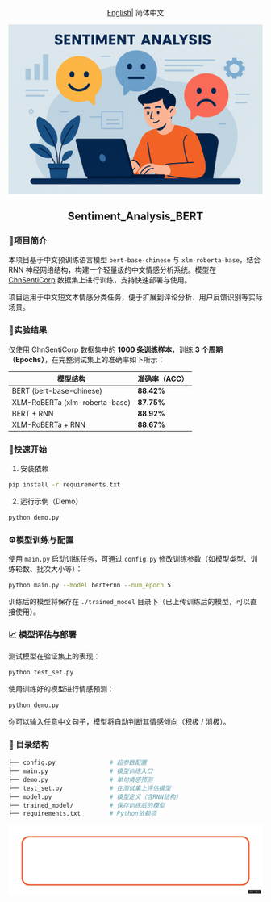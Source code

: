 <div align="center">
  
[English](../README.md)| 简体中文

![pic](https://github.com/LIN-ZECHENG/Sentiment_Analysis_BERT/blob/main/src/20250422_2117_%E7%8E%B0%E4%BB%A3%E6%83%85%E6%84%9F%E5%88%86%E6%9E%90_simple_compose_01jset7vtvf6rv53bkmm2grnf3.png?raw=true)

<h2 id="title">Sentiment_Analysis_BERT</h2>
</div>




### 📌项目简介

本项目基于中文预训练语言模型 `bert-base-chinese` 与 `xlm-roberta-base`，结合 RNN 神经网络结构，构建一个轻量级的中文情感分析系统。模型在 [ChnSentiCorp](https://huggingface.co/datasets/ChnSentiCorp) 数据集上进行训练，支持快速部署与使用。

项目适用于中文短文本情感分类任务，便于扩展到评论分析、用户反馈识别等实际场景。





### 🎯实验结果

仅使用 ChnSentiCorp 数据集中的 **1000 条训练样本**，训练 **3 个周期（Epochs）**，在完整测试集上的准确率如下所示：

| **模型结构**                   | **准确率（ACC）** |
| ------------------------------ | ----------------- |
| BERT (bert-base-chinese)       | **88.42%**        |
| XLM-RoBERTa (xlm-roberta-base) | **87.75%**        |
| BERT + RNN                     | **88.92%**        |
| XLM-RoBERTa + RNN              | **88.67%**        |





### 🚀快速开始

1. 安装依赖

```bash
pip install -r requirements.txt
```

2. 运行示例（Demo）

```bash
python demo.py
```





### ⚙️模型训练与配置

使用 `main.py` 启动训练任务，可通过 `config.py` 修改训练参数（如模型类型、训练轮数、批次大小等）：

```bash
python main.py --model bert+rnn --num_epoch 5
```

训练后的模型将保存在 `./trained_model` 目录下（已上传训练后的模型，可以直接使用）。





### 📈 模型评估与部署

测试模型在验证集上的表现：

```bash
python test_set.py
```

使用训练好的模型进行情感预测：

```bash
python demo.py
```

你可以输入任意中文句子，模型将自动判断其情感倾向（积极 / 消极）。





### 📂 目录结构

```bash
├── config.py               # 超参数配置
├── main.py                 # 模型训练入口
├── demo.py                 # 单句情感预测
├── test_set.py             # 在测试集上评估模型
├── model.py                # 模型定义（含RNN结构）
├── trained_model/          # 保存训练后的模型
├── requirements.txt        # Python依赖项
```


![Search](https://github.com/LIN-ZECHENG/Sentiment_Analysis_BERT/blob/main/src/Product-of-the-Week-%5Bremix%5D.gif?raw=true)

